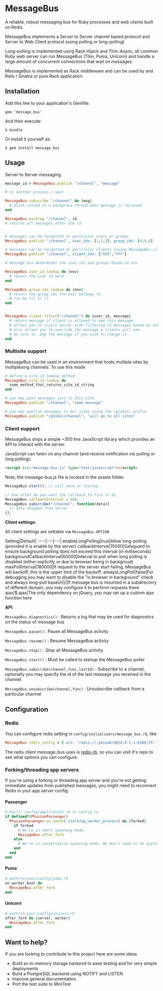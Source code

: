 # MessageBus

A reliable, robust messaging bus for Ruby processes and web clients built on Redis.

MessageBus implements a Server to Server channel based protocol and Server to Web Client protocol (using polling or long-polling)

Long-polling is implemented using Rack Hijack and Thin::Async, all common Ruby web server can run MessageBus (Thin, Puma, Unicorn) and handle a large amount of concurrent connections that wait on messages.

MessageBus is implemented as Rack middleware and can be used by and Rails / Sinatra or pure Rack application.


## Installation

Add this line to your application's Gemfile:

    gem 'message_bus'

And then execute:

    $ bundle

Or install it yourself as:

    $ gem install message_bus

## Usage

Server to Server messaging

```ruby
message_id = MessageBus.publish "/channel", "message"

# in another process / spot

MessageBus.subscribe "/channel" do |msg|
  # block called in a backgroud thread when message is recieved
end

MessageBus.backlog "/channel", id
# returns all messages after the id


# messages can be targetted at particular users or groups
MessageBus.publish "/channel", user_ids: [1,2,3], group_ids: [4,5,6]

# messages can be targetted at particular clients (using MessageBus.clientId)
MessageBus.publish "/channel", client_ids: ["XXX","YYY"]

# message bus determines the user ids and groups based on env

MessageBus.user_id_lookup do |env|
  # return the user id here
end

MessageBus.group_ids_lookup do |env|
  # return the group ids the user belongs to
  # can be nil or []
end


MessageBus.client_filter("/channel") do |user_id, message|
  # return message if client is allowed to see this message
  # allows you to inject server side filtering of messages based on arbitrary rules
  # also allows you to override the message a clients will see
  # be sure to .dup the message if you wish to change it
end

```

### Multisite support

MessageBus can be used in an environment that hosts multiple sites by multiplexing channels. To use this mode

```ruby
# define a site_id lookup method
MessageBus.site_id_lookup do
  some_method_that_returns_site_id_string
end

# you may post messages just to this site
MessageBus.publish "/channel", "some message"

# you may publish messages to ALL sites using the /global/ prefix
MessageBus.publish "/global/channel", "will go to all sites"

```

### Client support

MessageBus ships a simple ~300 line JavaScript library which provides an API to interact with the server.


JavaScript can listen on any channel (and receive notification via polling or long polling):

```html
<script src="message-bus.js" type="text/javascript"></script>
```
Note, the message-bus.js file is located in the assets folder.

```javascript
MessageBus.start(); // call once at startup

// how often do you want the callback to fire in ms
MessageBus.callbackInterval = 500;
MessageBus.subscribe("/channel", function(data){
  // data shipped from server
});

```

**Client settings**:


All client settings are settable via `MessageBus.OPTION`

Setting|Default|
----|---|---|
enableLongPolling|true|Allow long-polling (provided it is enable by the server)
callbackInterval|15000|Safeguard to ensure background polling does not exceed this interval (in milliseconds)
backgroundCallbackInterval|60000|Interval to poll when long polling is disabled (either explicitly or due to browser being in backgroud)
maxPollInterval|180000|If request to the server start failing, MessageBus will backoff, this is the upper limit of the backoff.
alwaysLongPoll|false|For debugging you may want to disable the "is browser in background" check and always long-poll
baseUrl|/|If message bus is mounted in a subdirectory of different domain, you may configure it to perform requests there
ajax|$.ajax|The only dependency on jQuery, you may set up a custom ajax function here

**API**:

`MessageBus.diagnostics()` : Returns a log that may be used for diagnostics on the status of message bus

`MessageBus.pause()` : Pause all MessageBus activity

`MessageBus.resume()` : Resume MessageBus activity

`MessageBus.stop()` : Stop all MessageBus activity

`MessageBus.start()` : Must be called to startup the MessageBus poller

`MessageBus.subscribe(channel,func,lastId)` : Subscribe to a channel, optionally you may specify the id of the last message you received in the channel.

`MessageBus.unsubscribe(channel,func)` : Unsubscribe callback from a particular channel



## Configuration

### Redis

You can configure redis setting in `config/initializers/message_bus.rb`, like

```ruby
MessageBus.redis_config = { url: "redis://:p4ssw0rd@10.0.1.1:6380/15" }
```
The redis client message_bus uses is [redis-rb](https://github.com/redis/redis-rb), so you can visit it's repo to see what options you can configure.

### Forking/threading app servers

If you're using a forking or threading app server and you're not getting immediate updates from published messages, you might need to reconnect Redis in your app server config:

#### Passenger
```ruby
# Rails: config/application.rb or config.ru
if defined?(PhusionPassenger)
  PhusionPassenger.on_event(:starting_worker_process) do |forked|
    if forked
      # We're in smart spawning mode.
      MessageBus.after_fork
    else
      # We're in conservative spawning mode. We don't need to do anything.
    end
  end
end
```

#### Puma
```ruby
# path/to/your/config/puma.rb
on_worker_boot do
  MessageBus.after_fork
end
```

#### Unicorn
```ruby
# path/to/your/config/unicorn.rb
after_fork do |server, worker|
  MessageBus.after_fork
end
```

## Want to help?

If you are looking to contribute to this project here are some ideas

- Build an in-memory storage backend to ease testing and for very simple deployments
- Build a PostgreSQL backend using NOTIFY and LISTEN
- Improve general documentation
- Port the test suite to MiniTest


